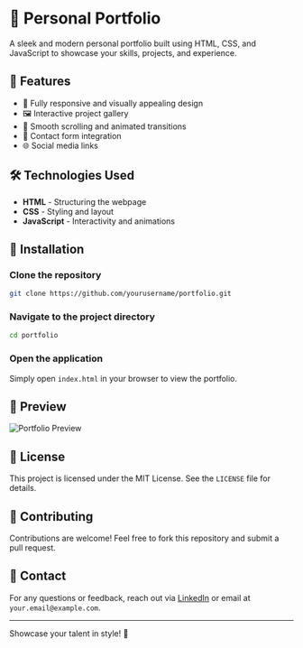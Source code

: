 # 🌟 Personal Portfolio

A sleek and modern personal portfolio built using HTML, CSS, and JavaScript to showcase your skills, projects, and experience.

## 🚀 Features
- 🎨 Fully responsive and visually appealing design
- 🖼️ Interactive project gallery
- 📜 Smooth scrolling and animated transitions
- 📧 Contact form integration
- 🌐 Social media links

## 🛠️ Technologies Used
- **HTML** - Structuring the webpage
- **CSS** - Styling and layout
- **JavaScript** - Interactivity and animations

## 📂 Installation
### Clone the repository
```bash
git clone https://github.com/yourusername/portfolio.git
```
### Navigate to the project directory
```bash
cd portfolio
```
### Open the application
Simply open `index.html` in your browser to view the portfolio.

## 📸 Preview
![Portfolio Preview](assets/preview.png)

## 📜 License
This project is licensed under the MIT License. See the `LICENSE` file for details.

## 🤝 Contributing
Contributions are welcome! Feel free to fork this repository and submit a pull request.

## 📧 Contact
For any questions or feedback, reach out via [LinkedIn](https://linkedin.com/in/yourprofile) or email at `your.email@example.com`.

---
Showcase your talent in style! 🚀

